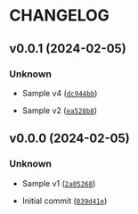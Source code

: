 # CHANGELOG



## v0.0.1 (2024-02-05)

### Unknown

* Sample v4 ([`dc944bb`](https://github.com/rodolfochevalier/tg-mod-sqs-triggered-lambda-function/commit/dc944bb5f1a4bcd1465bc78c13f19a9c3deea50e))

* Sample v2 ([`ea528b8`](https://github.com/rodolfochevalier/tg-mod-sqs-triggered-lambda-function/commit/ea528b8b56ec582cb0dcf58cf5a7194bb5fe2337))


## v0.0.0 (2024-02-05)

### Unknown

* Sample v1 ([`2a05268`](https://github.com/rodolfochevalier/tg-mod-sqs-triggered-lambda-function/commit/2a05268963eb86a681b007d94c9c03466c1dbb32))

* Initial commit ([`039d41e`](https://github.com/rodolfochevalier/tg-mod-sqs-triggered-lambda-function/commit/039d41e187dcd70fdd5609e09713b343c85deb9e))
